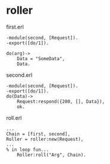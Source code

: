 # roller

first.erl
    
    -module(second, [Request]).
    -export([do/1]).
    
    do(arg)->
        Data = "SomeData",
        Data.
        
second.erl

    -module(second, [Request]).
    -export([do/1]).
    do(Data)->
        Request:respond({200, [], Data}),
        ok.
        
roll.erl

    ...
    Chain = [first, second],
    Roller = roller:new(Request),
    ...
    % in loop fun...
        Roller:roll("Arg", Chain).
